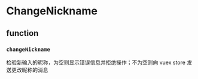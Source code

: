# ChangeNickname
## function
### ```changeNickname```
检验新输入的昵称，为空则显示错误信息并拒绝操作；不为空则向 vuex store 发送更改昵称的消息